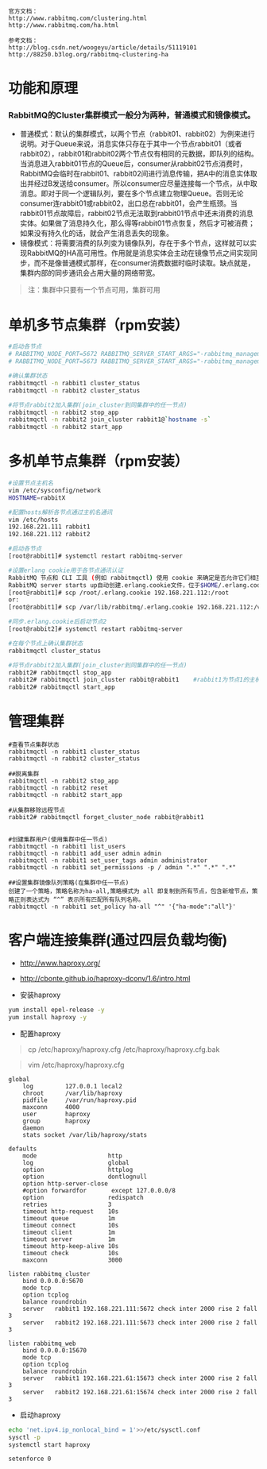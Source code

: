 ```
官方文档：
http://www.rabbitmq.com/clustering.html
http://www.rabbitmq.com/ha.html

参考文档：
http://blog.csdn.net/woogeyu/article/details/51119101
http://88250.b3log.org/rabbitmq-clustering-ha
```

# 功能和原理 
### RabbitMQ的Cluster集群模式一般分为两种，普通模式和镜像模式。
* 普通模式：默认的集群模式，以两个节点（rabbit01、rabbit02）为例来进行说明。对于Queue来说，消息实体只存在于其中一个节点rabbit01（或者rabbit02），rabbit01和rabbit02两个节点仅有相同的元数据，即队列的结构。当消息进入rabbit01节点的Queue后，consumer从rabbit02节点消费时，RabbitMQ会临时在rabbit01、rabbit02间进行消息传输，把A中的消息实体取出并经过B发送给consumer。所以consumer应尽量连接每一个节点，从中取消息。即对于同一个逻辑队列，要在多个节点建立物理Queue。否则无论consumer连rabbit01或rabbit02，出口总在rabbit01，会产生瓶颈。当rabbit01节点故障后，rabbit02节点无法取到rabbit01节点中还未消费的消息实体。如果做了消息持久化，那么得等rabbit01节点恢复，然后才可被消费；如果没有持久化的话，就会产生消息丢失的现象。
* 镜像模式：将需要消费的队列变为镜像队列，存在于多个节点，这样就可以实现RabbitMQ的HA高可用性。作用就是消息实体会主动在镜像节点之间实现同步，而不是像普通模式那样，在consumer消费数据时临时读取。缺点就是，集群内部的同步通讯会占用大量的网络带宽。


>注：集群中只要有一个节点可用，集群可用
# 单机多节点集群（rpm安装）
```bash
#启动各节点
# RABBITMQ_NODE_PORT=5672 RABBITMQ_SERVER_START_ARGS="-rabbitmq_management listener [{port,15672}]" RABBITMQ_NODENAME=rabbit1 rabbitmq-server -detached
# RABBITMQ_NODE_PORT=5673 RABBITMQ_SERVER_START_ARGS="-rabbitmq_management listener [{port,15673}]" RABBITMQ_NODENAME=rabbit2 rabbitmq-server -detached

#确认集群状态
rabbitmqctl -n rabbit1 cluster_status
rabbitmqctl -n rabbit2 cluster_status

#将节点rabbit2加入集群(join_cluster到同集群中的任一节点)
rabbitmqctl -n rabbit2 stop_app
rabbitmqctl -n rabbit2 join_cluster rabbit1@`hostname -s`
rabbitmqctl -n rabbit2 start_app
```


# 多机单节点集群（rpm安装）
```bash
#设置节点主机名
vim /etc/sysconfig/network
HOSTNAME=rabbitX

#配置hosts解析各节点通过主机名通讯
vim /etc/hosts
192.168.221.111 rabbit1
192.168.221.112 rabbit2

#启动各节点
[root@rabbit1]# systemctl restart rabbitmq-server

#设置erlang cookie用于各节点通讯认证
RabbitMQ 节点和 CLI 工具 (例如 rabbitmqctl) 使用 cookie 来确定是否允许它们相互通信。要使两个节点能够通信, 它们必须具有相同的共享机密, 称为 Erlang cookie。
RabbitMQ server starts up自动创建.erlang.cookie文件，位于$HOME/.erlang.cookie或/var/lib/rabbitmq/.erlang.cookie
[root@rabbit1]# scp /root/.erlang.cookie 192.168.221.112:/root
or:
[root@rabbit1]# scp /var/lib/rabbitmq/.erlang.cookie 192.168.221.112:/var/lib/rabbitmq/

#同步.erlang.cookie后启动节点2
[root@rabbit2]# systemctl restart rabbitmq-server

#在每个节点上确认集群状态
rabbitmqctl cluster_status

#将节点rabbit2加入集群(join_cluster到同集群中的任一节点)
rabbit2# rabbitmqctl stop_app
rabbit2# rabbitmqctl join_cluster rabbit@rabbit1    #rabbit1为节点1的主机名
rabbit2# rabbitmqctl start_app
```

# 管理集群
```
#查看节点集群状态
rabbitmqctl -n rabbit1 cluster_status
rabbitmqctl -n rabbit2 cluster_status

##脱离集群
rabbitmqctl -n rabbit2 stop_app
rabbitmqctl -n rabbit2 reset
rabbitmqctl -n rabbit2 start_app

#从集群移除远程节点
rabbit2# rabbitmqctl forget_cluster_node rabbit@rabbit1


#创建集群用户(使用集群中任一节点)
rabbitmqctl -n rabbit1 list_users
rabbitmqctl -n rabbit1 add_user admin admin
rabbitmqctl -n rabbit1 set_user_tags admin administrator
rabbitmqctl -n rabbit1 set_permissions -p / admin ".*" ".*" ".*"

##设置集群镜像队列策略(在集群中任一节点)
创建了一个策略，策略名称为ha-all,策略模式为 all 即复制到所有节点，包含新增节点，策略正则表达式为 “^” 表示所有匹配所有队列名称。
rabbitmqctl -n rabbit1 set_policy ha-all "^" '{"ha-mode":"all"}'
```


# 客户端连接集群(通过四层负载均衡)
* http://www.haproxy.org/
* http://cbonte.github.io/haproxy-dconv/1.6/intro.html

* 安装haproxy
```bash
yum install epel-release -y
yum install haproxy -y
```

* 配置haproxy
>cp /etc/haproxy/haproxy.cfg /etc/haproxy/haproxy.cfg.bak

>vim /etc/haproxy/haproxy.cfg
```
global
    log         127.0.0.1 local2
    chroot      /var/lib/haproxy
    pidfile     /var/run/haproxy.pid
    maxconn     4000
    user        haproxy
    group       haproxy
    daemon
    stats socket /var/lib/haproxy/stats

defaults
    mode                    http
    log                     global
    option                  httplog
    option                  dontlognull
    option http-server-close
    #option forwardfor       except 127.0.0.0/8
    option                  redispatch
    retries                 3
    timeout http-request    10s
    timeout queue           1m
    timeout connect         10s
    timeout client          1m
    timeout server          1m
    timeout http-keep-alive 10s
    timeout check           10s
    maxconn                 3000

listen rabbitmq_cluster
    bind 0.0.0.0:5670
    mode tcp
    option tcplog
    balance roundrobin
    server   rabbit1 192.168.221.111:5672 check inter 2000 rise 2 fall 3
    server   rabbit2 192.168.221.111:5673 check inter 2000 rise 2 fall 3

listen rabbitmq_web
    bind 0.0.0.0:15670
    mode tcp
    option tcplog
    balance roundrobin
    server   rabbit1 192.168.221.61:15673 check inter 2000 rise 2 fall 3
    server   rabbit2 192.168.221.61:15674 check inter 2000 rise 2 fall 3
```

* 启动haproxy
```bash
echo 'net.ipv4.ip_nonlocal_bind = 1'>>/etc/sysctl.conf
sysctl -p
systemctl start haproxy

setenforce 0
```